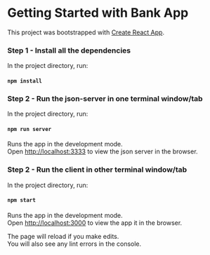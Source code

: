 # Getting Started with Bank App

This project was bootstrapped with [Create React App](https://github.com/facebook/create-react-app).

### Step 1 - Install all the dependencies

In the project directory, run:

#### `npm install`

### Step 2 - Run the json-server in one terminal window/tab

In the project directory, run:

#### `npm run server`

Runs the app in the development mode.\
Open [http://localhost:3333](http://localhost:3333) to view the json server in the browser.

### Step 2 - Run the client in other terminal window/tab

In the project directory, run:

#### `npm start`

Runs the app in the development mode.\
Open [http://localhost:3000](http://localhost:3000) to view the app it in the browser.

The page will reload if you make edits.\
You will also see any lint errors in the console.

